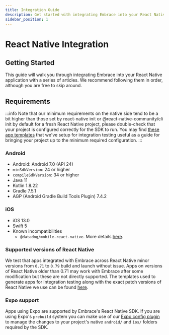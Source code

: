 ```yaml
---
title: Integration Guide
description: Get started with integrating Embrace into your React Native application
sidebar_position: 1
---
```


# React Native Integration

## Getting Started

This guide will walk you through integrating Embrace into your React Native application with a series of articles. We
recommend following them in order, although you are free to skip around.

## Requirements

:::info
Note that our minimum requirements on the native side tend to be a bit higher than those set by react-native init or
@react-native-community/cli init by default for a fresh React Native project, please double-check that your project is
configured correctly for the SDK to run. You may find [these app templates](https://github.com/embrace-io/embrace-react-native-sdk/tree/main/integration-tests/templates)
that we've setup for integration testing useful as a guide for bringing your project up to the minimum required
configuration.
:::

### Android

- Android: Android 7.0 (API 24)
- `minSdkVersion`: 24 or higher
- `compileSdkVersion`: 34 or higher
- Java 11
- Kotlin 1.8.22
- Gradle 7.5.1
- AGP (Android Gradle Build Tools Plugin) 7.4.2

### iOS

- iOS 13.0
- Swift 5
- Known incompatibilities
  - `@datadog/mobile-react-native`. More details [here](/ios/6x/getting-started/installation.md#known-issues).

### Supported versions of React Native

We test that apps integrated with Embrace across React Native minor versions from `0.71` to `0.79` build and launch without
issue. Apps on versions of React Native older than 0.71 may work with Embrace after some modification but these are not
directly supported. The templates used to generate apps for integration testing along with the exact patch versions of
React Native we use can be found [here](https://github.com/embrace-io/embrace-react-native-sdk/tree/main/integration-tests/templates).

### Expo support

Apps using Expo are supported by Embrace's React Native SDK. If you are using Expo's `prebuild` system you can make use
of our [Expo config plugin](/react-native/integration/add-embrace-sdk/#expo-config-plugin) to manage the changes to your
project's native `android/` and `ios/` folders required by the SDK.
